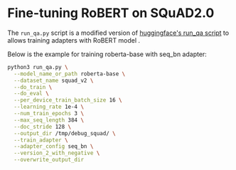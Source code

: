 # Fine-tuning RoBERT on SQuAD2.0

The `run_qa.py` script is a modified version of [huggingface's run_qa script](https://github.com/huggingface/transformers/blob/main/examples/pytorch/question-answering/run_qa.py) to allows training adapters with RoBERT model .

Below is the example for training roberta-base with seq_bn adapter:

```bash
python3 run_qa.py \
  --model_name_or_path roberta-base \
  --dataset_name squad_v2 \
  --do_train \
  --do_eval \
  --per_device_train_batch_size 16 \
  --learning_rate 1e-4 \
  --num_train_epochs 3 \
  --max_seq_length 384 \
  --doc_stride 128 \
  --output_dir /tmp/debug_squad/ \
  --train_adapter \
  --adapter_config seq_bn \
  --version_2_with_negative \
  --overwrite_output_dir
```
